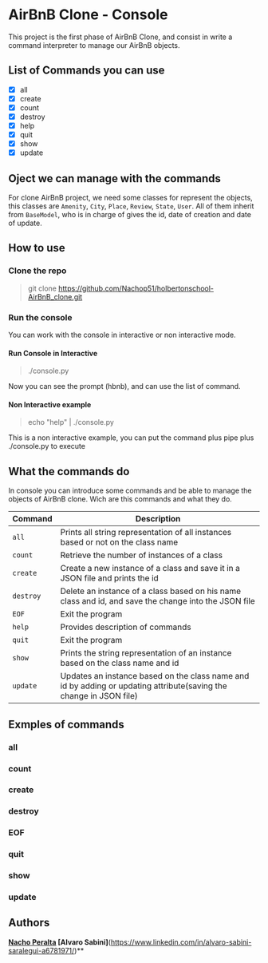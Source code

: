 # AirBnB Clone - Console

This project is the first phase of AirBnB Clone, and consist in write a 
command interpreter to manage our AirBnB objects.

## List of Commands you can use

- [x] all
- [x] create
- [x] count
- [x] destroy
- [x] help
- [x] quit
- [x] show
- [x] update

## Oject we can manage with the commands

For clone AirBnB project, we need some classes for represent
the objects, this classes are `Amenity`, `City`, `Place`, `Review`,
`State`, `User`. All of them inherit from `BaseModel`, who is in charge
of gives the id, date of creation and date of update.

## How to use

### Clone the repo

> git clone https://github.com/Nachop51/holbertonschool-AirBnB_clone.git

### Run the console

You can work with the console in interactive or non interactive mode.

#### Run Console in Interactive
> ./console.py

Now you can see the prompt (hbnb), and can use the list of command.

#### Non Interactive example
> echo "help" | ./console.py

This is a non interactive example, you can put the command plus pipe plus 
./console.py to execute

## What the commands do

In console you can introduce some commands and be able to manage the objects of 
AirBnB clone. Wich are this commands and what they do.

| Command | Description |
| --- | --- |
| `all` | Prints all string representation of all instances based or not on the class name
| `count` | Retrieve the number of instances of a class
| `create` | Create a new instance of a class and save it in a JSON file and prints the id
| `destroy` | Delete an instance of a class based on his name class and id, and save the change into the JSON file
| `EOF` | Exit the program
| `help` | Provides description of commands
| `quit` | Exit the program
| `show` | Prints the string representation of an instance based on the class name and id
| `update` | Updates an instance based on the class name and id by adding or updating attribute(saving the change in JSON file) 

## Exmples of commands

### all

### count

### create

### destroy

### EOF

### quit

### show

### update


## Authors
**[**Nacho Peralta**](https://www.linkedin.com/in/ignacio-peralta-576a72226/)
[**Alvaro Sabini**]**(https://www.linkedin.com/in/alvaro-sabini-saralegui-a6781971/)**


